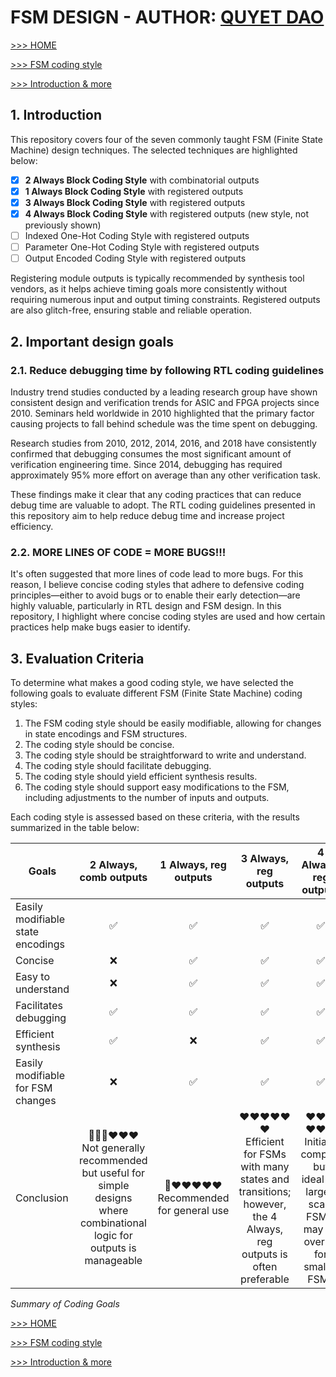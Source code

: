 # FSM DESIGN - AUTHOR: [QUYET DAO](https://github.com/Qyt0109)

[>>> HOME](../README.md)

[>>> FSM coding style](FSM.md)

[>>> Introduction & more](Intro.md)

## 1. Introduction

This repository covers four of the seven commonly taught FSM (Finite State Machine) design techniques. The selected techniques are highlighted below:

- [x] **2 Always Block Coding Style** with combinatorial outputs
- [x] **1 Always Block Coding Style** with registered outputs
- [x] **3 Always Block Coding Style** with registered outputs
- [x] **4 Always Block Coding Style** with registered outputs (new style, not previously shown)
- [ ] Indexed One-Hot Coding Style with registered outputs
- [ ] Parameter One-Hot Coding Style with registered outputs
- [ ] Output Encoded Coding Style with registered outputs

Registering module outputs is typically recommended by synthesis tool vendors, as it helps achieve timing goals more consistently without requiring numerous input and output timing constraints. Registered outputs are also glitch-free, ensuring stable and reliable operation.

## 2. Important design goals

### 2.1. Reduce debugging time by following RTL coding guidelines

Industry trend studies conducted by a leading research group have shown consistent design and verification trends for ASIC and FPGA projects since 2010. Seminars held worldwide in 2010 highlighted that the primary factor causing projects to fall behind schedule was the time spent on debugging.

Research studies from 2010, 2012, 2014, 2016, and 2018 have consistently confirmed that debugging consumes the most significant amount of verification engineering time. Since 2014, debugging has required approximately 95% more effort on average than any other verification task.

These findings make it clear that any coding practices that can reduce debug time are valuable to adopt. The RTL coding guidelines presented in this repository aim to help reduce debug time and increase project efficiency.

### 2.2. MORE LINES OF CODE = MORE BUGS!!!

It's often suggested that more lines of code lead to more bugs. For this reason, I believe concise coding styles that adhere to defensive coding principles—either to avoid bugs or to enable their early detection—are highly valuable, particularly in RTL design and FSM design. In this repository, I highlight where concise coding styles are used and how certain practices help make bugs easier to identify.

## 3. Evaluation Criteria

To determine what makes a good coding style, we have selected the following goals to evaluate different FSM (Finite State Machine) coding styles:

1. The FSM coding style should be easily modifiable, allowing for changes in state encodings and FSM structures.
1. The coding style should be concise.
1. The coding style should be straightforward to write and understand.
1. The coding style should facilitate debugging.
1. The coding style should yield efficient synthesis results.
1. The coding style should support easy modifications to the FSM, including adjustments to the number of inputs and outputs.

Each coding style is assessed based on these criteria, with the results summarized in the table below:

| **Goals**                               | **2 Always, comb outputs** | **1 Always, reg outputs** | **3 Always, reg outputs** | **4 Always, reg outputs** |
|-----------------------------------------|:---------------------------:|:-------------------------:|:--------------------------:|:--------------------------:|
| Easily modifiable state encodings       |              ✅             |             ✅            |              ✅            |              ✅            |
| Concise                                 |              ❌             |             ✅            |              ✅            |              ✅            |
| Easy to understand                      |              ❌             |             ✅            |              ✅            |              ✅            |
| Facilitates debugging                   |              ✅             |             ✅            |              ✅            |              ✅            |
| Efficient synthesis                     |              ✅             |             ❌            |              ✅            |              ✅            |
| Easily modifiable for FSM changes       |              ❌             |             ✅            |              ✅            |              ✅            |
| Conclusion                              | 🖤🖤🖤❤️❤️❤️ <br> Not generally recommended but useful for simple designs where combinational logic for outputs is manageable | 🖤❤️❤️❤️❤️❤️ <br> Recommended for general use | ❤️❤️❤️❤️❤️❤️ <br> Efficient for FSMs with many states and transitions; however, the 4 Always, reg outputs is often preferable | ❤️❤️❤️❤️❤️❤️ <br> Initially complex but ideal for large-scale FSMs; may be overkill for smaller FSMs |
*Summary of Coding Goals*

[>>> HOME](../README.md)

[>>> FSM coding style](FSM.md)

[>>> Introduction & more](Intro.md)